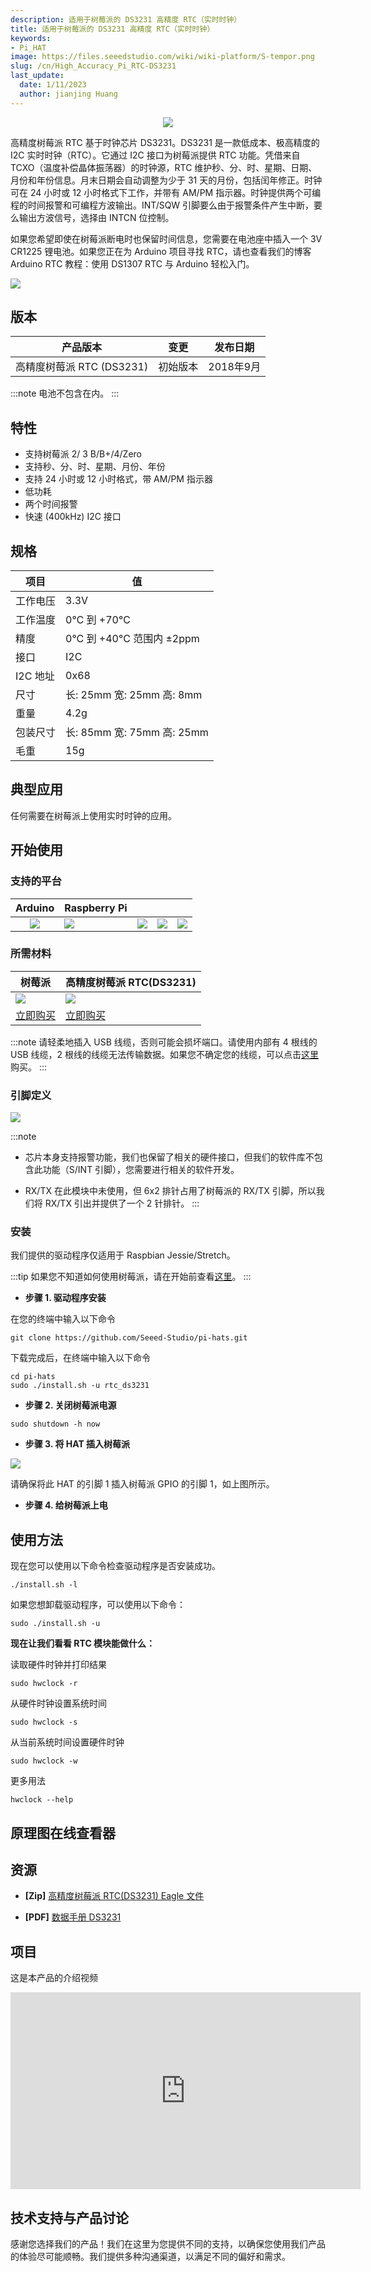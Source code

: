 ```yaml
---
description: 适用于树莓派的 DS3231 高精度 RTC（实时时钟）
title: 适用于树莓派的 DS3231 高精度 RTC（实时时钟）
keywords:
- Pi_HAT
image: https://files.seeedstudio.com/wiki/wiki-platform/S-tempor.png
slug: /cn/High_Accuracy_Pi_RTC-DS3231
last_update:
  date: 1/11/2023
  author: jianjing Huang
---
```


<div align="center"><img src="https://files.seeedstudio.com/wiki/High_Accuracy_Pi_RTC-DS3231/img/main.jpg"/></div>

高精度树莓派 RTC 基于时钟芯片 DS3231。DS3231 是一款低成本、极高精度的 I2C 实时时钟（RTC）。它通过 I2C 接口为树莓派提供 RTC 功能。凭借来自 TCXO（温度补偿晶体振荡器）的时钟源，RTC 维护秒、分、时、星期、日期、月份和年份信息。月末日期会自动调整为少于 31 天的月份，包括闰年修正。时钟可在 24 小时或 12 小时格式下工作，并带有 AM/PM 指示器。时钟提供两个可编程的时间报警和可编程方波输出。INT/SQW 引脚要么由于报警条件产生中断，要么输出方波信号，选择由 INTCN 位控制。

如果您希望即使在树莓派断电时也保留时间信息，您需要在电池座中插入一个 3V CR1225 锂电池。如果您正在为 Arduino 项目寻找 RTC，请也查看我们的博客 Arduino RTC 教程：使用 DS1307 RTC 与 Arduino 轻松入门。

<p style={{textAlign: 'center'}}><a href="https://www.seeedstudio.com/High-Accuracy-Pi-RTC-%28DS3231%29-p-3214.html" target="_blank"><img src="https://files.seeedstudio.com/wiki/Seeed-WiKi/docs/images/get_one_now.png" border="0" /></a></p>

## 版本

| 产品版本  | 变更                                                                                               | 发布日期 |
|------------------|-------------------------------------------------------------------------------------------------------|---------------|
| 高精度树莓派 RTC (DS3231) | 初始版本                                                                                               | 2018年9月      |

:::note
        电池不包含在内。
:::

## 特性

- 支持树莓派 2/ 3 B/B+/4/Zero
- 支持秒、分、时、星期、月份、年份
- 支持 24 小时或 12 小时格式，带 AM/PM 指示器
- 低功耗
- 两个时间报警
- 快速 (400kHz) I2C 接口

## 规格

|项目|值|
|---|---|
|工作电压|3.3V|
|工作温度|0℃ 到 +70℃|
|精度|0°C 到 +40°C 范围内 ±2ppm|
|接口|I2C|
|I2C 地址|0x68|
|尺寸|长: 25mm 宽: 25mm 高: 8mm|
|重量|4.2g|
|包装尺寸|长: 85mm 宽: 75mm 高: 25mm|
|毛重|15g|

## 典型应用

任何需要在树莓派上使用实时时钟的应用。

## 开始使用

### 支持的平台

| Arduino                                                                                             | Raspberry Pi                                                                                             |                                                                                                 |                                                                                                          |                                                                                                    |
|-----------------------------------------------------------------------------------------------------|----------------------------------------------------------------------------------------------------------|-------------------------------------------------------------------------------------------------|---------------------------------------------------------------------------------------------------|----------------------------------------------------------------------------------------------------|
| <div align="center"><img width={1000} src="https://files.seeedstudio.com/wiki/wiki_english/docs/images/arduino_logo.jpg" /></div> | ![](https://files.seeedstudio.com/wiki/wiki_english/docs/images/raspberry_pi_logo.jpg) | ![](https://files.seeedstudio.com/wiki/wiki_english/docs/images/bbg_logo_n.jpg) | ![](https://files.seeedstudio.com/wiki/wiki_english/docs/images/wio_logo_n.jpg) | ![](https://files.seeedstudio.com/wiki/wiki_english/docs/images/linkit_logo_n.jpg) |

### 所需材料

|树莓派|高精度树莓派 RTC(DS3231)|
|---|---|
|![](https://files.seeedstudio.com/wiki/wiki_english/docs/images/rasp.jpg)|![](https://files.seeedstudio.com/wiki/High_Accuracy_Pi_RTC-DS3231/img/thumbnail.jpg)|
|<a href="https://www.seeedstudio.com/Raspberry-Pi-3-Model-B-p-2625.html" target="_blank">立即购买</a>|<a href="https://www.seeedstudio.com/High-Accuracy-Pi-RTC-DS3231.html" target="_blank">立即购买</a>|

:::note
请轻柔地插入 USB 线缆，否则可能会损坏端口。请使用内部有 4 根线的 USB 线缆，2 根线的线缆无法传输数据。如果您不确定您的线缆，可以点击[这里](https://www.seeedstudio.com/Micro-USB-Cable-48cm-p-1475.html)购买。
:::

### 引脚定义

![](https://files.seeedstudio.com/wiki/High_Accuracy_Pi_RTC-DS3231/img/pin_out.jpg)

:::note

- 芯片本身支持报警功能，我们也保留了相关的硬件接口，但我们的软件库不包含此功能（S/INT 引脚），您需要进行相关的软件开发。

- RX/TX 在此模块中未使用，但 6x2 排针占用了树莓派的 RX/TX 引脚，所以我们将 RX/TX 引出并提供了一个 2 针排针。
:::

### 安装

我们提供的驱动程序仅适用于 Raspbian Jessie/Stretch。

:::tip
如果您不知道如何使用树莓派，请在开始前查看[这里](https://www.raspberrypi.org/documentation/)。
:::

- **步骤 1. 驱动程序安装**

在您的终端中输入以下命令

```
git clone https://github.com/Seeed-Studio/pi-hats.git
```

下载完成后，在终端中输入以下命令

```
cd pi-hats
sudo ./install.sh -u rtc_ds3231
```

- **步骤 2. 关闭树莓派电源**

```
sudo shutdown -h now
```

- **步骤 3. 将 HAT 插入树莓派**

![](https://files.seeedstudio.com/wiki/High_Accuracy_Pi_RTC-DS3231/img/connect.jpg)

请确保将此 HAT 的引脚 1 插入树莓派 GPIO 的引脚 1，如上图所示。

- **步骤 4. 给树莓派上电**

## 使用方法

现在您可以使用以下命令检查驱动程序是否安装成功。

```
./install.sh -l
```

如果您想卸载驱动程序，可以使用以下命令：

```
sudo ./install.sh -u
```

**现在让我们看看 RTC 模块能做什么：**

读取硬件时钟并打印结果

```
sudo hwclock -r
```

从硬件时钟设置系统时间

```
sudo hwclock -s
```

从当前系统时间设置硬件时钟

```
sudo hwclock -w
```

更多用法

```
hwclock --help
```

## 原理图在线查看器

<div className="altium-ecad-viewer" data-project-src="https://files.seeedstudio.com/wiki/High_Accuracy_Pi_RTC-DS3231/res/High_Accuracy_Pi_RTC-DS3231.zip" style={{borderRadius: '0px 0px 4px 4px', height: 500, borderStyle: 'solid', borderWidth: 1, borderColor: 'rgb(241, 241, 241)', overflow: 'hidden', maxWidth: 1280, maxHeight: 700, boxSizing: 'border-box'}}>
</div>

## 资源

- **[Zip]** [高精度树莓派 RTC(DS3231) Eagle 文件](https://files.seeedstudio.com/wiki/High_Accuracy_Pi_RTC-DS3231/res/High_Accuracy_Pi_RTC-DS3231.zip)

- **[PDF]** [数据手册 DS3231](https://files.seeedstudio.com/wiki/High_Accuracy_Pi_RTC-DS3231/res/datasheet.pdf)

## 项目

这是本产品的介绍视频

<iframe width="560" height="315" src="https://www.youtube.com/embed/SKJ9iXhx0mc?rel=0" frameborder="0" allow="autoplay; encrypted-media" allowfullscreen></iframe>

## 技术支持与产品讨论


感谢您选择我们的产品！我们在这里为您提供不同的支持，以确保您使用我们产品的体验尽可能顺畅。我们提供多种沟通渠道，以满足不同的偏好和需求。

<div class="button_tech_support_container">
<a href="https://forum.seeedstudio.com/" class="button_forum"></a> 
<a href="https://www.seeedstudio.com/contacts" class="button_email"></a>
</div>

<div class="button_tech_support_container">
<a href="https://discord.gg/eWkprNDMU7" class="button_discord"></a> 
<a href="https://github.com/Seeed-Studio/wiki-documents/discussions/69" class="button_discussion"></a>
</div>